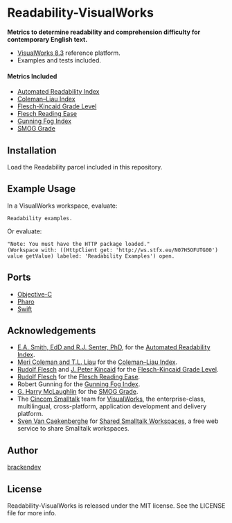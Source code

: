Readability-VisualWorks
=======================

**Metrics to determine readability and comprehension difficulty for contemporary English text.**

* [VisualWorks 8.3](http://www.cincomsmalltalk.com/) reference platform.
* Examples and tests included.

#### Metrics Included

* [Automated Readability Index](http://en.wikipedia.org/wiki/Automated_Readability_Index)
* [Coleman–Liau Index](http://en.wikipedia.org/wiki/Coleman–Liau_index)
* [Flesch-Kincaid Grade Level](http://en.wikipedia.org/wiki/Flesch–Kincaid_readability_tests)
* [Flesch Reading Ease](http://en.wikipedia.org/wiki/Flesch–Kincaid_readability_tests)
* [Gunning Fog Index](http://en.wikipedia.org/wiki/Gunning_fog_index)
* [SMOG Grade](http://en.wikipedia.org/wiki/SMOG)

## Installation

Load the Readability parcel included in this repository.

## Example Usage

In a VisualWorks workspace, evaluate:


```smalltalk
Readability examples.
```

Or evaluate:

```smalltalk
"Note: You must have the HTTP package loaded."
(Workspace with: ((HttpClient get: 'http://ws.stfx.eu/N07H5OFUTG00') value getValue) labeled: 'Readability Examples') open.
```

## Ports

* [Objective-C](http://brackendev.github.io/Readability-Objective-C/)
* [Pharo](http://brackendev.github.io/Readability-Pharo/)
* [Swift](http://brackendev.github.io/Readability-Swift/)

## Acknowledgements

* [E.A. Smith, EdD and R.J. Senter, PhD](https://apps.dtic.mil/dtic/tr/fulltext/u2/667273.pdf), for the [Automated Readability Index](http://en.wikipedia.org/wiki/Automated_Readability_Index).
* [Meri Coleman and T.L. Liau](https://psycnet.apa.org/record/1975-22007-001) for the [Coleman–Liau Index](http://en.wikipedia.org/wiki/Coleman–Liau_index).
* [Rudolf Flesch](https://en.wikipedia.org/wiki/Rudolf_Flesch) and [J. Peter Kincaid](https://en.wikipedia.org/wiki/J._Peter_Kincaid) for the [Flesch-Kincaid Grade Level](http://en.wikipedia.org/wiki/Flesch–Kincaid_readability_tests).
* [Rudolf Flesch](https://en.wikipedia.org/wiki/Rudolf_Flesch) for the [Flesch Reading Ease](https://en.wikipedia.org/wiki/Flesch–Kincaid_readability_tests#Flesch_reading_ease).
* Robert Gunning for the [Gunning Fog Index](http://en.wikipedia.org/wiki/Gunning_fog_index).
* [G. Harry McLaughlin](https://ogg.osu.edu/media/documents/health_lit/WRRSMOG_Readability_Formula_G._Harry_McLaughlin__1969_.pdf) for the [SMOG Grade](http://en.wikipedia.org/wiki/SMOG).
* The [Cincom Smalltalk](http://www.cincomsmalltalk.com/) team for [VisualWorks](http://www.cincomsmalltalk.com/), the enterprise-class, multilingual, cross-platform, application development and delivery platform.
* [Sven Van Caekenberghe](https://github.com/svenvc) for [Shared Smalltalk Workspaces](http://ws.stfx.eu/), a free web service to share Smalltalk workspaces.

## Author

[brackendev](https://www.github.com/brackendev)

## License

Readability-VisualWorks is released under the MIT license. See the LICENSE file for more info.
